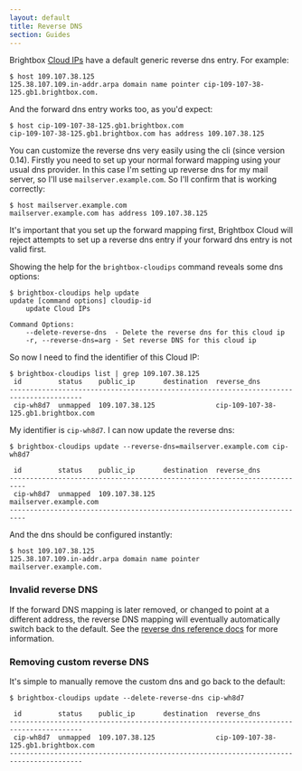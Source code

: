 ```yaml
---
layout: default
title: Reverse DNS
section: Guides
---
```


Brightbox [Cloud IPs](/reference/cloud-ips/) have a default generic reverse dns entry. For example:

    $ host 109.107.38.125
    125.38.107.109.in-addr.arpa domain name pointer cip-109-107-38-125.gb1.brightbox.com.

And the forward dns entry works too, as you'd expect:

    $ host cip-109-107-38-125.gb1.brightbox.com
    cip-109-107-38-125.gb1.brightbox.com has address 109.107.38.125
		
You can customize the reverse dns very easily using the cli (since version 0.14). Firstly you need to set up your normal forward mapping using your usual dns provider.  In this case I'm setting up reverse dns for my mail server, so I'll use `mailserver.example.com`.  So I'll confirm that is working correctly:

    $ host mailserver.example.com
    mailserver.example.com has address 109.107.38.125

It's important that you set up the forward mapping first, Brightbox Cloud will reject attempts to set up a reverse dns entry if your forward dns entry is not valid first.

Showing the help for the `brightbox-cloudips` command reveals some dns options:

    $ brightbox-cloudips help update
    update [command options] cloudip-id
        update Cloud IPs
    
    Command Options:
        --delete-reverse-dns  - Delete the reverse dns for this cloud ip
        -r, --reverse-dns=arg - Set reverse DNS for this cloud ip

So now I need to find the identifier of this Cloud IP:

    $ brightbox-cloudips list | grep 109.107.38.125
     id         status    public_ip       destination  reverse_dns                         
    ----------------------------------------------------------------------------------------
     cip-wh8d7  unmapped  109.107.38.125               cip-109-107-38-125.gb1.brightbox.com

My identifier is `cip-wh8d7`. I can now update the reverse dns:

    $ brightbox-cloudips update --reverse-dns=mailserver.example.com cip-wh8d7		
		
     id         status    public_ip       destination  reverse_dns     
    --------------------------------------------------------------------------
     cip-wh8d7  unmapped  109.107.38.125               mailserver.example.com
    --------------------------------------------------------------------------
		
And the dns should be configured instantly:

    $ host 109.107.38.125 
    125.38.107.109.in-addr.arpa domain name pointer mailserver.example.com.
		
### Invalid reverse DNS

If the forward DNS mapping is later removed, or changed to point at a different address, the reverse DNS mapping will eventually automatically switch back to the default. See the [reverse dns reference docs](/reference/dns#reverse_dns) for more information.

### Removing custom reverse DNS

It's simple to manually remove the custom dns and go back to the default:

    $ brightbox-cloudips update --delete-reverse-dns cip-wh8d7
    
     id         status    public_ip       destination  reverse_dns                         
    ----------------------------------------------------------------------------------------
     cip-wh8d7  unmapped  109.107.38.125               cip-109-107-38-125.gb1.brightbox.com
    ----------------------------------------------------------------------------------------

